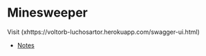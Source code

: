 # Minesweeper

Visit (xhttps://voltorb-luchosartor.herokuapp.com/swagger-ui.html)
- [Notes](https://github.com/luchosartor/mynes/blob/master/NOTES.md)